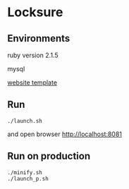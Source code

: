 # Locksure

## Environments

ruby version 2.1.5

mysql

[website template](http://themes.3rdwavemedia.com/college-green/index.html)

## Run

```
./launch.sh
```
and open browser <http://localhost:8081>



## Run on production



```
./minify.sh
./launch_p.sh
```
